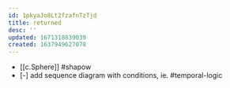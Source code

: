 ```yaml
---
id: 1pkyaJo8Lt2fzafnTzTjd
title: returned
desc: ''
updated: 1671318839039
created: 1637949627078
---
```




- [[c.Sphere]] #shapow
- [-] add sequence diagram with conditions, ie. #temporal-logic
 
